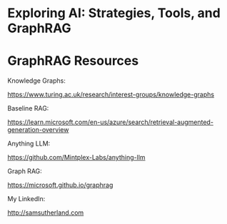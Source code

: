 # Exploring AI: Strategies, Tools, and GraphRAG 

# GraphRAG Resources

<div>
Knowledge Graphs: 
<p><a href="https://www.turing.ac.uk/research/interest-groups/knowledge-graphs">https://www.turing.ac.uk/research/interest-groups/knowledge-graphs</a></p>

</div>
<div>
Baseline RAG: 

<p><a href="https://learn.microsoft.com/en-us/azure/search/retrieval-augmented-generation-overview">https://learn.microsoft.com/en-us/azure/search/retrieval-augmented-generation-overview</a></p>

</div>

<div>
Anything LLM: 

<p><a href="https://github.com/Mintplex-Labs/anything-llm">https://github.com/Mintplex-Labs/anything-llm</a></p>

</div>

<div>
Graph RAG: 

<p><a href="https://microsoft.github.io/graphrag">https://microsoft.github.io/graphrag</a></p>

</div>

<div>
My LinkedIn: 

<p><a href="http://samsutherland.com">http://samsutherland.com</a></p>

</div>
